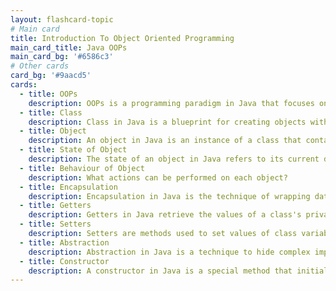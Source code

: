 ```yaml
---
layout: flashcard-topic
# Main card
title: Introduction To Object Oriented Programming
main_card_title: Java OOPs
main_card_bg: '#6586c3'
# Other cards
card_bg: '#9aacd5'
cards:
  - title: OOPs
    description: OOPs is a programming paradigm in Java that focuses on creating reusable code for real-life scenarios.
  - title: Class
    description: Class in Java is a blueprint for creating objects with common properties and behaviors.
  - title: Object
    description: An object in Java is an instance of a class that contains data and behavior.
  - title: State of Object
    description: The state of an object in Java refers to its current data values.
  - title: Behaviour of Object
    description: What actions can be performed on each object?
  - title: Encapsulation
    description: Encapsulation in Java is the technique of wrapping data and code together into a single unit.
  - title: Getters
    description: Getters in Java retrieve the values of a class's private fields.
  - title: Setters
    description: Setters are methods used to set values of class variables in Java.
  - title: Abstraction
    description: Abstraction in Java is a technique to hide complex implementation details and provide a simplified view.
  - title: Constructor
    description: A constructor in Java is a special method that initializes objects when they are created.
---
```

